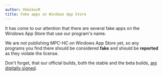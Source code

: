 ```yaml
---
author: XhmikosR
title: Fake apps on Windows App Store
---
```


It has come to our attention that there are several fake apps on the Windows App Store
that use our program's name.

<!--more-->

We are not publishing MPC-HC on Windows App Store yet, so any programs you find there
should be considered **fake** and should be **reported** as they violate the license.

Don't forget, that our official builds, both the stable and the beta builds,
[are digitally signed](/2013/02/25/binaries-are-signed/).
